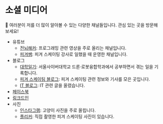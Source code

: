 # 소셜 미디어

🤝 여러분이 저를 더 많이 알아볼 수 있는 다양한 채널들입니다. 관심 있는 곳을 방문해 보세요!

- 유튜브
  - [전뇌해커](https://www.youtube.com/@ychoikr): 프로그래밍 관련 영상을 주로 올리는 채널입니다.
  - [피겨쌤](https://www.youtube.com/@figuresam): 피겨 스케이팅 강사로 일했을 때 운영한 채널입니다.
- 블로그
  - [대학일기](https://drone23.tistory.com/): 서울사이버대학교 드론·로봇융합학과에서 공부하면서 겪는 일을 기록합니다.
  - [피겨 스케이팅 블로그](https://blog.naver.com/sk8erchoi): 피겨 스케이팅 관련 정보와 기사를 모은 곳입니다.
  - [IT 블로그](https://yong-it.blogspot.com/): IT 관련 글을 올렸습니다.
- [페이스북](https://www.facebook.com/ychoi22)
- [링크드인](https://www.linkedin.com/in/ychoi-kr/)
- 사진
  - [인스타그램](https://www.instagram.com/banghwadong_nabi/): 고양이 사진을 주로 올립니다.
  - [플리커](https://www.flickr.com/people/sk8er_choi/): 직접 촬영한 피겨 스케이팅 사진이 있습니다.
